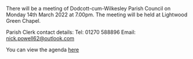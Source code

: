 <!--
.. title: Parish Council Meeting Monday 10th January 2022.
.. slug: 2022-03-14-meeting
.. date: 2022-03-10 02:49:30 UTC
.. tags: parishcouncil
.. category:
.. link:
.. description:
.. type: text
-->

There will be a meeting of Dodcott-cum-Wilkesley Parish Council on
Monday 14th March 2022 at 7.00pm. The meeting will be held at Lightwood Green Chapel.

Parish Clerk contact details:
Tel: 01270 588896
Email: nick.powell62@outlook.com

You can view the agenda [here](https://drive.google.com/file/d/1ZZkmDaTvIufAJgQ51dQ0oA1BpTtI0CE0/view?usp=sharing)
